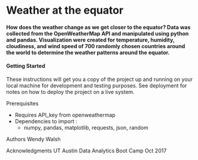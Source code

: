 
# Weather at the equator

#### How does the weather change as we get closer to the equator? Data was collected from the OpenWeatherMap API and manipulated using python and pandas. Visualization were created for temperature, humidity, cloudiness, and wind speed of 700 randomly chosen countries around the world to determine the weather patterns around the equator.

#### Getting Started

These instructions will get you a copy of the project up and running on your local machine for development and testing purposes. See deployment for notes on how to deploy the project on a live system.

Prerequisites
- Requires API_key from openweathermap
- Dependencies to import :
    * numpy, pandas, matplotlib, requests, json, random






Authors
Wendy Walsh

Acknowledgments
UT Austin Data Analytics Boot Camp Oct 2017




